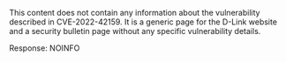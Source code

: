 This content does not contain any information about the vulnerability described in CVE-2022-42159. It is a generic page for the D-Link website and a security bulletin page without any specific vulnerability details.

Response: NOINFO